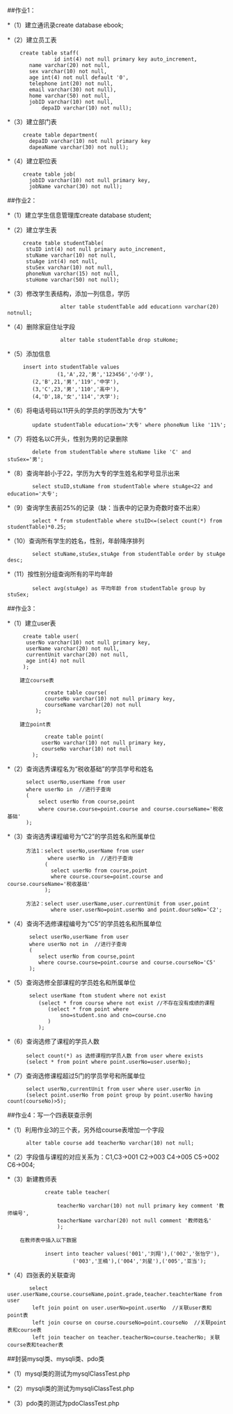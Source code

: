 ##作业1：

  *（1）建立通讯录create database ebook;
  
  *（2）建立员工表
               
	    create table staff(
                   id int(4) not null primary key auto_increment,
		   name varchar(20) not null,
		   sex varchar(10) not null,
		   age int(4) not null default '0',
		   telephone int(20) not null,
		   email varchar(30) not null),
		   home varchar(50) not null,
		   jobID varchar(10) not null,
	           depaID varchar(10) not null);
				   
  *（3）建立部门表
               
	     create table department(
		   depaID varchar(10) not null primary key
		   dapeaName varchar(30) not null);
  
  *（4）建立职位表
               
	     create table job(
		   jobID varchar(10) not null primary key,
		   jobName varchar(30) not null);
					
##作业2：

  *（1）建立学生信息管理库create database student;
  
  *（2）建立学生表
               
	     create table studentTable(
		  stuID int(4) not null primary auto_increment,
		  stuName varchar(10) not null,
		  stuAge int(4) not null,
		  stuSex varchar(10) not null,
		  phoneNum varchar(15) not null,
		  stuHome varchar(50) not null);
					 
  *（3）修改学生表结构，添加一列信息，学历
  
                     alter table studentTable add educationn varchar(20) notnull;
					 
  *（4）删除家庭住址字段
  
                     alter table studentTable drop stuHome;
					 
  *（5）添加信息 
                 
		 insert into studentTable values
                    (1,'A',22,'男','123456','小学'),
		    (2,'B',21,'男','119','中学'),
		    (3,'C',23,'男','110','高中'),
		    (4,'D',18,'女','114','大学');
					
  *（6）将电话号码以11开头的学员的学历改为“大专”
  
            update studentTable education='大专' where phoneNum like '11%';
			
  *（7）将姓名以C开头，性别为男的记录删除
  
            delete from studentTable where stuName like 'C' and stuSex='男';
			
  *（8）查询年龄小于22，学历为大专的学生姓名和学号显示出来
  
            select stuID,stuName from studentTable where stuAge<22 and education='大专';
			
  *（9）查询学生表前25%的记录（缺：当表中的记录为奇数时查不出来）
  
            select * from studentTable where stuID<=(select count(*) from studentTable)*0.25;
			
  *（10）查询所有学生的姓名，性别，年龄降序排列
  
            select stuName,stuSex,stuAge from studentTable order by stuAge desc;
			
  *（11）按性别分组查询所有的平均年龄
  
            select avg(stuAge) as 平均年龄 from studentTable group by stuSex;
			
##作业3：

  *（1）建立user表 
                
	     create table user(
		  userNo varchar(10) not null primary key,
		  userName varchar(20) not null,
		  currentUnit varchar(20) not null,
		  age int(4) not null
		 );
					
		建立course表
		
		        create table course(
			    courseNo varchar(10) not null primary key,
			    courseName varchar(20) not null
			 );
					 
		建立point表
		
		        create table point(
			   userNo varchar(10) not null primary key,
			   courseNo varchar(10) not null 
			);
					
  *（2）查询选秀课程名为“税收基础”的学员学号和姓名
  
          select userNo,userName from user 
		  where userNo in  //进行子查询
		  (
		      select userNo from course,point
			  where course.course=point.course and course.courseName='税收基础'
		  );
		  
  *（3）查询选秀课程编号为“C2”的学员姓名和所属单位
  
          方法1：select userNo,userName from user 
		         where userNo in  //进行子查询
		        (
		          select userNo from course,point
			      where course.course=point.course and course.courseName='税收基础'
		        );
				
		  方法2：select user.userName,user.currentUnit from user,point
		          where user.userNo=point.userNo and point.dourseNo='C2';
				  
  *（4）查询不选修课程编号为“C5”的学员姓名和所属单位
  
           select userNo,userName from user 
		   where userNo not in  //进行子查询
		   (
		      select userNo from course,point
			  where course.course=point.course and course.courseNo='C5'
		   );
		   
  *（5）查询选修全部课程的学员姓名和所属单位
  
           select userName ftom student where not exist 
              (select * from course where not exist //不存在没有成绩的课程
                 (select * from point where 
                     sno=student.sno and cno=course.cno
			     )
			  );
			  
  *（6）查询选修了课程的学员人数
  
          select count(*) as 选修课程的学员人数 from user where exists
		  (select * from point where point.userNo=user.userNo);
		  
  *（7）查询选修课程超过5门的学员学号和所属单位
  
          select userNo,currentUnit from user where user.userNo in
		  (select point.userNo from point group by point.userNo having count(courseNo)>5);
		  
##作业4：写一个四表联查示例

  *（1）利用作业3的三个表，另外给course表增加一个字段
  
          alter table course add teacherNo varchar(10) not null;
		  
  *（2）字段值与课程的对应关系为：C1,C3->001 C2->003 C4->005 C5->002 C6->004;
  
  *（3）新建教师表
  
                create table teacher(
				
                    teacherNo varchar(10) not null primary key comment '教师编号',
					teacherName varchar(20) not null comment '教师姓名'
					);
					
	    在教师表中插入以下数据
		
		        insert into teacher values('001','刘翔'),('002','张怡宁'),
				         ('003','王楠'),('004','刘星'),('005','亚当');
						 
  *（4）四张表的关联查询
  
           select user.userName,course.courseName,point.grade,teacher.teachterName from user
		    left join point on user.userNo=point.userNo  //关联user表和point表
			left join course on course.courseNo=point.courseNo  //关联point表和course表
			left join teacher on teacher.teacherNo=course.teacherNo; 关联course表和teacher表
			
##封装mysql类、mysqli类、pdo类

  *（1）mysql类的测试为mysqlClassTest.php
  
  *（2）mysqli类的测试为mysqliClassTest.php
  
  *（3）pdo类的测试为pdoClassTest.php

